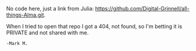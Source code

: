 No code here, just a link from Julia: https://github.com/Digital-Grinnell/all-things-Alma.git.  

When I tried to open that repo I got a 404, not found, so I'm betting it is PRIVATE and not shared with me.  

    -Mark M.